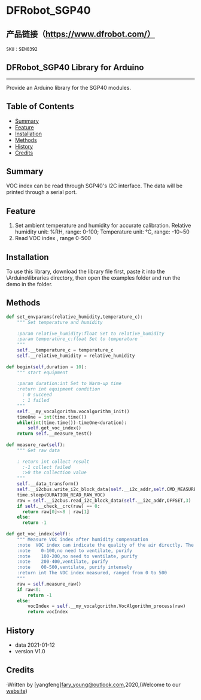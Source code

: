 # DFRobot_SGP40
## 产品链接（https://www.dfrobot.com/）
    SKU：SEN0392

## DFRobot_SGP40 Library for Arduino
---------------------------------------------------------
Provide an Arduino library for the SGP40 modules.

## Table of Contents

* [Summary](#summary)
* [Feature](#feature)
* [Installation](#installation)
* [Methods](#methods)
* [History](#history)
* [Credits](#credits)
<snippet>
<content>

## Summary
VOC index can be read through SGP40's I2C interface. The data will be printed through a serial port.

## Feature

1.  Set ambient temperature and humidity for accurate calibration. Relative humidity unit: %RH, range: 0-100; Temperature unit: °C, range: -10~50
2.  Read VOC index , range 0-500

## Installation

To use this library, download the library file first, paste it into the \Arduino\libraries directory, then open the examples folder and run the demo in the folder.

## Methods

```python
def set_envparams(relative_humidity,temperature_c):
    """ Set temperature and humidity
    
    :param relative_humidity:float Set to relative_humidity
    :param temperature_c:float Set to temperature
    """
    self.__temperature_c = temperature_c
    self.__relative_humidity = relative_humidity
    
def begin(self,duration = 10):
    """ start equipment
    
    :param duration:int Set to Warm-up time
    :return int equipment condition
      : 0 succeed
      : 1 failed 
    """
    self.__my_vocalgorithm.vocalgorithm_init()
    timeOne = int(time.time())
    while(int(time.time())-timeOne<duration):
        self.get_voc_index()
    return self.__measure_test()
    
def measure_raw(self):
    """ Get raw data
    
    : return int collect result
      :-1 collect failed
      :>0 the collection value
    """
    self.__data_transform()
    self.__i2cbus.write_i2c_block_data(self.__i2c_addr,self.CMD_MEASURE_RAW_H, [self.CMD_MEASURE_RAW_L,self.__rh_h,self.
    time.sleep(DURATION_READ_RAW_VOC)
    raw = self.__i2cbus.read_i2c_block_data(self.__i2c_addr,OFFSET,3)
    if self.__check__crc(raw) == 0:
      return raw[0]<<8 | raw[1]
    else:
      return -1
    
def get_voc_index(self):
    """ Measure VOC index after humidity compensation
    :note  VOC index can indicate the quality of the air directly. The larger the value, the worse the air quality.
    :note    0-100,no need to ventilate, purify
    :note    100-200,no need to ventilate, purify
    :note    200-400,ventilate, purify
    :note    00-500,ventilate, purify intensely
    :return int The VOC index measured, ranged from 0 to 500
    """
    raw = self.measure_raw()
    if raw<0:
        return -1
    else:
        vocIndex = self.__my_vocalgorithm.VocAlgorithm_process(raw)
        return vocIndex


```




## History

- data 2021-01-12
- version V1.0


## Credits

·Written by [yangfeng]<fary_young@outlook.com>,2020,(Welcome to our [website](https://www.dfrobot.com/))
